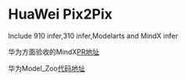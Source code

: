 # HuaWei Pix2Pix 

Include 910 infer,310 infer,Modelarts and MindX infer

华为方面验收的MindX[PR地址](https://gitee.com/mindspore/models/pulls/1568)

华为Model_Zoo[代码地址](https://gitee.com/mindspore/models/tree/master/research/cv/Pix2Pix)